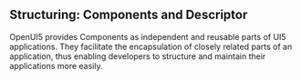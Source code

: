 <!-- loiodc9e11c3889441429a60ee871da6f3cb -->

## Structuring: Components and Descriptor

OpenUI5 provides Components as independent and reusable parts of UI5 applications. They facilitate the encapsulation of closely related parts of an application, thus enabling developers to structure and maintain their applications more easily.

